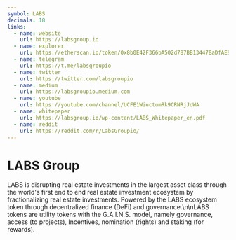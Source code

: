 ```yaml
---
symbol: LABS
decimals: 18
links:
  - name: website
    url: https://labsgroup.io
  - name: explorer
    url: https://etherscan.io/token/0x8b0E42F366bA502d787BB134478aDfAE966C8798
  - name: telegram
    url: https://t.me/labsgroupio
  - name: twitter
    url: https://twitter.com/labsgroupio
  - name: medium
    url: https://labsgroupio.medium.com
  - name: youtube
    url: https://youtube.com/channel/UCFE1WiuctumRk9CRNRjJoWA
  - name: whitepaper
    url: https://labsgroup.io/wp-content/LABS_Whitepaper_en.pdf
  - name: reddit
    url: https://reddit.com/r/LabsGroupio/
---
```


# LABS Group

LABS is disrupting real estate investments in the largest asset class through the world's first end to end real estate investment ecosystem by fractionalizing real estate investments. Powered by the LABS ecosystem token through decentralized finance (DeFi) and governance.\n\nLABS tokens are utility tokens with the G.A.I.N.S. model, namely governance, access (to projects), Incentives, nomination (rights) and staking (for rewards).
